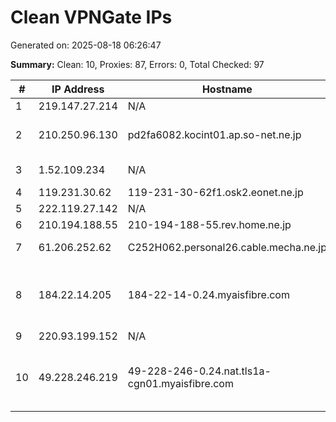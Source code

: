 # Clean VPNGate IPs
Generated on: 2025-08-18 06:26:47

**Summary:** Clean: 10, Proxies: 87, Errors: 0, Total Checked: 97

| # | IP Address | Hostname | Type | Country | Provider |
|---|------------|----------|------|---------|----------|
| 1 | 219.147.27.214 | N/A | Business | CN | Chinanet |
| 2 | 210.250.96.130 | pd2fa6082.kocint01.ap.so-net.ne.jp | Business | JP | Sony Network Communications Inc. |
| 3 | 1.52.109.234 | N/A | Business | VN | FPT Telecom Company |
| 4 | 119.231.30.62 | 119-231-30-62f1.osk2.eonet.ne.jp | Business | JP | OPTAGE Inc. |
| 5 | 222.119.27.142 | N/A | Business | KR | Korea Telecom |
| 6 | 210.194.188.55 | 210-194-188-55.rev.home.ne.jp | Business | JP | JCOM Co., Ltd. |
| 7 | 61.206.252.62 | C252H062.personal26.cable.mecha.ne.jp | Wireless | JP | Suzuka Cable Co.,Ltd |
| 8 | 184.22.14.205 | 184-22-14-0.24.myaisfibre.com | Wireless | TH | ADVANCED WIRELESS NETWORK COMPANY LIMITED |
| 9 | 220.93.199.152 | N/A | Business | KR | Korea Telecom |
| 10 | 49.228.246.219 | 49-228-246-0.24.nat.tls1a-cgn01.myaisfibre.com | Wireless | TH | ADVANCED WIRELESS NETWORK COMPANY LIMITED |

